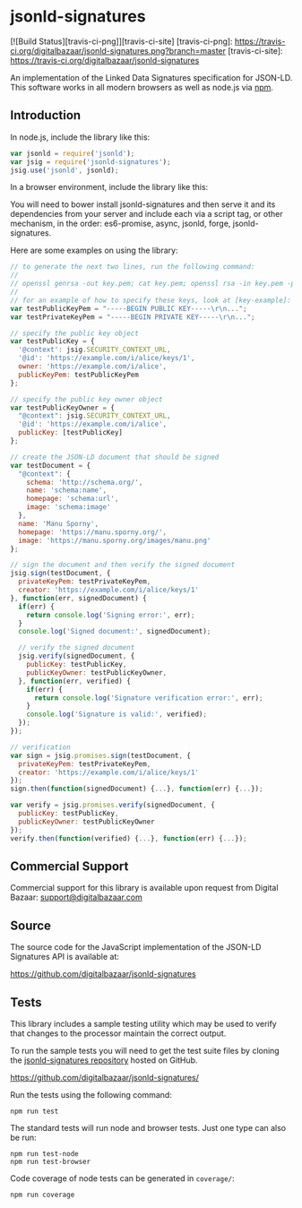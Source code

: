 jsonld-signatures
=================

[![Build Status][travis-ci-png]][travis-ci-site]
[travis-ci-png]: https://travis-ci.org/digitalbazaar/jsonld-signatures.png?branch=master
[travis-ci-site]: https://travis-ci.org/digitalbazaar/jsonld-signatures

An implementation of the Linked Data Signatures specification for JSON-LD.
This software works in all modern browsers as well as node.js via [npm](https://www.npmjs.com/package/jsonld-signatures).

Introduction
------------

In node.js, include the library like this:
```js
var jsonld = require('jsonld');
var jsig = require('jsonld-signatures');
jsig.use('jsonld', jsonld);
```

In a browser environment, include the library like this:

You will need to bower install jsonld-signatures and then serve it and
its dependencies from your server and include each via a script tag, or other
mechanism, in the order: es6-promise, async, jsonld, forge, jsonld-signatures.

Here are some examples on using the library:

```js
// to generate the next two lines, run the following command:
//
// openssl genrsa -out key.pem; cat key.pem; openssl rsa -in key.pem -pubout -out pubkey.pem; cat pubkey.pem; rm key.pem pubkey.pem
//
// for an example of how to specify these keys, look at [key-example]:
var testPublicKeyPem = "-----BEGIN PUBLIC KEY-----\r\n...";
var testPrivateKeyPem = "-----BEGIN PRIVATE KEY-----\r\n...";

// specify the public key object
var testPublicKey = {
  '@context': jsig.SECURITY_CONTEXT_URL,
  '@id': 'https://example.com/i/alice/keys/1',
  owner: 'https://example.com/i/alice',
  publicKeyPem: testPublicKeyPem
};

// specify the public key owner object
var testPublicKeyOwner = {
  "@context": jsig.SECURITY_CONTEXT_URL,
  '@id': 'https://example.com/i/alice',
  publicKey: [testPublicKey]
};

// create the JSON-LD document that should be signed
var testDocument = {
  "@context": {
    schema: 'http://schema.org/',
    name: 'schema:name',
    homepage: 'schema:url',
    image: 'schema:image'
  },
  name: 'Manu Sporny',
  homepage: 'https://manu.sporny.org/',
  image: 'https://manu.sporny.org/images/manu.png'
};

// sign the document and then verify the signed document
jsig.sign(testDocument, {
  privateKeyPem: testPrivateKeyPem,
  creator: 'https://example.com/i/alice/keys/1'
}, function(err, signedDocument) {
  if(err) {
    return console.log('Signing error:', err);
  }
  console.log('Signed document:', signedDocument);

  // verify the signed document
  jsig.verify(signedDocument, {
    publicKey: testPublicKey,
    publicKeyOwner: testPublicKeyOwner,
  }, function(err, verified) {
    if(err) {
      return console.log('Signature verification error:', err);
    }
    console.log('Signature is valid:', verified);
  });
});

// verification
var sign = jsig.promises.sign(testDocument, {
  privateKeyPem: testPrivateKeyPem,
  creator: 'https://example.com/i/alice/keys/1'
});
sign.then(function(signedDocument) {...}, function(err) {...});

var verify = jsig.promises.verify(signedDocument, {
  publicKey: testPublicKey,
  publicKeyOwner: testPublicKeyOwner
});
verify.then(function(verified) {...}, function(err) {...});
```

Commercial Support
------------------

Commercial support for this library is available upon request from
Digital Bazaar: support@digitalbazaar.com

Source
------

The source code for the JavaScript implementation of the JSON-LD Signatures API
is available at:

https://github.com/digitalbazaar/jsonld-signatures

Tests
-----

This library includes a sample testing utility which may be used to verify
that changes to the processor maintain the correct output.

To run the sample tests you will need to get the test suite files by cloning
the [jsonld-signatures repository][jsonld-signatures] hosted on GitHub.

https://github.com/digitalbazaar/jsonld-signatures/

Run the tests using the following command:

    npm run test

The standard tests will run node and browser tests. Just one type can also
be run:

    npm run test-node
    npm run test-browser

Code coverage of node tests can be generated in `coverage/`:

    npm run coverage

[jsonld-signatures]: https://github.com/digitalbazaar/jsonld-signatures/
[key-example]: https://github.com/digitalbazaar/jsonld-signatures/blob/44f1f67db2cfb0b166b7d5f63c40e10cc4642416/tests/test.js#L73
